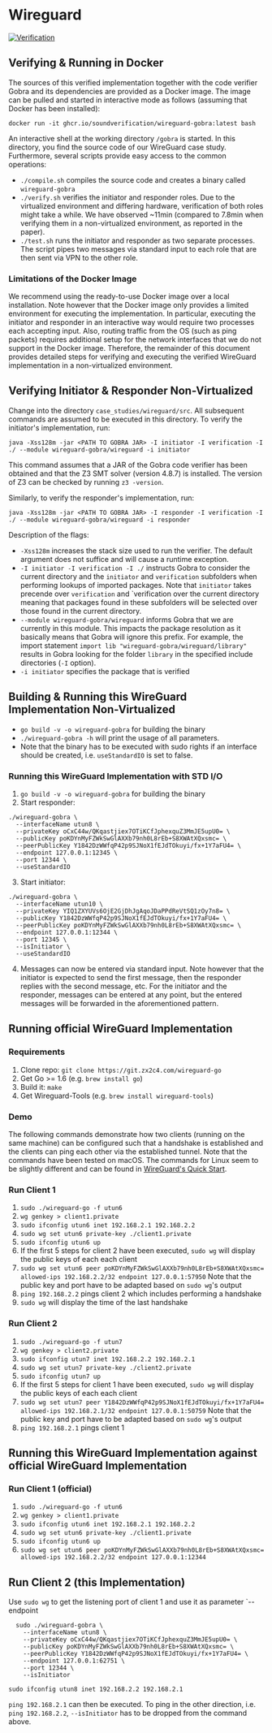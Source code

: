 # Wireguard
[![Verification](https://github.com/soundverification/wireguard/actions/workflows/workflow.yml/badge.svg)](https://github.com/soundverification/wireguard/actions/workflows/workflow.yml)

## Verifying & Running in Docker
The sources of this verified implementation together with the code verifier Gobra and its dependencies are provided as a Docker image.
The image can be pulled and started in interactive mode as follows (assuming that Docker has been installed):
```
docker run -it ghcr.io/soundverification/wireguard-gobra:latest bash
```
An interactive shell at the working directory `/gobra` is started.
In this directory, you find the source code of our WireGuard case study.
Furthermore, several scripts provide easy access to the common operations:
- `./compile.sh` compiles the source code and creates a binary called `wireguard-gobra`
- `./verify.sh` verifies the initiator and responder roles. Due to the virtualized environment and differing hardware, verification of both roles might take a while. We have observed ~11min (compared to 7.8min when verifying them in a non-virtualized environment, as reported in the paper).
- `./test.sh` runs the initiator and responder as two separate processes. The script pipes two messages via standard input to each role that are then sent via VPN to the other role.

### Limitations of the Docker Image
We recommend using the ready-to-use Docker image over a local installation.
Note however that the Docker image only provides a limited environment for executing the implementation.
In particular, executing the initiator and responder in an interactive way would require two processes each accepting input.
Also, routing traffic from the OS (such as ping packets) requires additional setup for the network interfaces that we do not support in the Docker image.
Therefore, the remainder of this document provides detailed steps for verifying and executing the verified WireGuard implementation in a non-virtualized environment.


## Verifying Initiator & Responder Non-Virtualized
Change into the directory `case_studies/wireguard/src`. All subsequent commands are assumed to be executed in this directory.
To verify the initiator's implementation, run:
```
java -Xss128m -jar <PATH TO GOBRA JAR> -I initiator -I verification -I ./ --module wireguard-gobra/wireguard -i initiator
```
This command assumes that a JAR of the Gobra code verifier has been obtained and that the Z3 SMT solver (version 4.8.7) is installed.
The version of Z3 can be checked by running `z3 -version`.

Similarly, to verify the responder's implementation, run:
```
java -Xss128m -jar <PATH TO GOBRA JAR> -I responder -I verification -I ./ --module wireguard-gobra/wireguard -i responder
```

Description of the flags:
- `-Xss128m` increases the stack size used to run the verifier. The default argument does not suffice and will cause a runtime exception.
- `-I initiator -I verification -I ./` instructs Gobra to consider the current directory and the `initiator` and `verification` subfolders when performing lookups of imported packages. Note that `initiator` takes precende over `verification` and `verification over the current directory meaning that packages found in these subfolders will be selected over those found in the current directory.
- `--module wireguard-gobra/wireguard` informs Gobra that we are currently in this module. This impacts the package resolution as it basically means that Gobra will ignore this prefix. For example, the import statement `import lib "wireguard-gobra/wireguard/library"` results in Gobra looking for the folder `library` in the specified include directories (`-I` option).
- `-i initiator` specifies the package that is verified


## Building & Running this WireGuard Implementation Non-Virtualized
- `go build -v -o wireguard-gobra` for building the binary
- `./wireguard-gobra -h` will print the usage of all parameters.
- Note that the binary has to be executed with sudo rights if an interface should be created, i.e. `useStandardIO` is set to false.

### Running this WireGuard Implementation with STD I/O
1. `go build -v -o wireguard-gobra` for building the binary
2. Start responder:
  ```
  ./wireguard-gobra \
    --interfaceName utun8 \
    --privateKey oCxC44w/QKqastjiex7OTiKCfJphexquZ3MmJE5upU0= \
    --publicKey poKDYnMyFZWkSwGlAXXb79nh0L8rEb+S8XWAtXQxsmc= \
    --peerPublicKey Y1842DzWWfqP42p9SJNoX1fEJdTOkuyi/fx+1Y7aFU4= \
    --endpoint 127.0.0.1:12345 \
    --port 12344 \
    --useStandardIO
  ```
3. Start initiator:
  ```
  ./wireguard-gobra \
    --interfaceName utun10 \
    --privateKey YIQ1ZXYUVs6OjE2GjDhJgAqoJDaPPdReVtSQ1zOy7n8= \
    --publicKey Y1842DzWWfqP42p9SJNoX1fEJdTOkuyi/fx+1Y7aFU4= \
    --peerPublicKey poKDYnMyFZWkSwGlAXXb79nh0L8rEb+S8XWAtXQxsmc= \
    --endpoint 127.0.0.1:12344 \
    --port 12345 \
    --isInitiator \
    --useStandardIO
  ```
4. Messages can now be entered via standard input. Note however that the initiator is expected to send the first message, then the responder replies with the second message, etc. For the initiator and the responder, messages can be entered at any point, but the entered messages will be forwarded in the aforementioned pattern.


## Running official WireGuard Implementation
### Requirements
1. Clone repo: `git clone https://git.zx2c4.com/wireguard-go`
2. Get Go >= 1.6 (e.g. `brew install go`)
3. Build it: `make`
4. Get Wireguard-Tools (e.g. `brew install wireguard-tools`)

### Demo
The following commands demonstrate how two clients (running on the same machine) can be configured such that a handshake is established and the clients can ping each other via the established tunnel.
Note that the commands have been tested on macOS. The commands for Linux seem to be slightly different and can be found in [WireGuard's Quick Start](https://www.wireguard.com/quickstart/).

### Run Client 1
1. `sudo ./wireguard-go -f utun6`
2. `wg genkey > client1.private`
3. `sudo ifconfig utun6 inet 192.168.2.1 192.168.2.2`
4. `sudo wg set utun6 private-key ./client1.private`
5. `sudo ifconfig utun6 up`
6. If the first 5 steps for client 2 have been executed, `sudo wg` will display the public keys of each each client
7. `sudo wg set utun6 peer poKDYnMyFZWkSwGlAXXb79nh0L8rEb+S8XWAtXQxsmc= allowed-ips 192.168.2.2/32 endpoint 127.0.0.1:57950` Note that the public key and port have to be adapted based on `sudo wg`'s output
8. `ping 192.168.2.2` pings client 2 which includes performing a handshake
9. `sudo wg` will display the time of the last handshake

### Run Client 2
1. `sudo ./wireguard-go -f utun7`
2. `wg genkey > client2.private`
3. `sudo ifconfig utun7 inet 192.168.2.2 192.168.2.1`
4. `sudo wg set utun7 private-key ./client2.private`
5. `sudo ifconfig utun7 up`
6. If the first 5 steps for client 1 have been executed, `sudo wg` will display the public keys of each each client
7. `sudo wg set utun7 peer Y1842DzWWfqP42p9SJNoX1fEJdTOkuyi/fx+1Y7aFU4= allowed-ips 192.168.2.1/32 endpoint 127.0.0.1:50759` Note that the public key and port have to be adapted based on `sudo wg`'s output
8. `ping 192.168.2.1` pings client 1


## Running this WireGuard Implementation against official WireGuard Implementation
### Run Client 1 (official)
1. `sudo ./wireguard-go -f utun6`
2. `wg genkey > client1.private`
3. `sudo ifconfig utun6 inet 192.168.2.1 192.168.2.2`
4. `sudo wg set utun6 private-key ./client1.private`
5. `sudo ifconfig utun6 up`
6. `sudo wg set utun6 peer poKDYnMyFZWkSwGlAXXb79nh0L8rEb+S8XWAtXQxsmc= allowed-ips 192.168.2.2/32 endpoint 127.0.0.1:12344`

## Run Client 2 (this Implementation)
Use `sudo wg` to get the listening port of client 1 and use it as parameter `--endpoint
```
  sudo ./wireguard-gobra \
    --interfaceName utun8 \
    --privateKey oCxC44w/QKqastjiex7OTiKCfJphexquZ3MmJE5upU0= \
    --publicKey poKDYnMyFZWkSwGlAXXb79nh0L8rEb+S8XWAtXQxsmc= \
    --peerPublicKey Y1842DzWWfqP42p9SJNoX1fEJdTOkuyi/fx+1Y7aFU4= \
    --endpoint 127.0.0.1:62751 \
    --port 12344 \
    --isInitiator
  ```
`sudo ifconfig utun8 inet 192.168.2.2 192.168.2.1`

`ping 192.168.2.1` can then be executed. To ping in the other direction, i.e. `ping 192.168.2.2`, `--isInitiator` has to be dropped from the command above.
